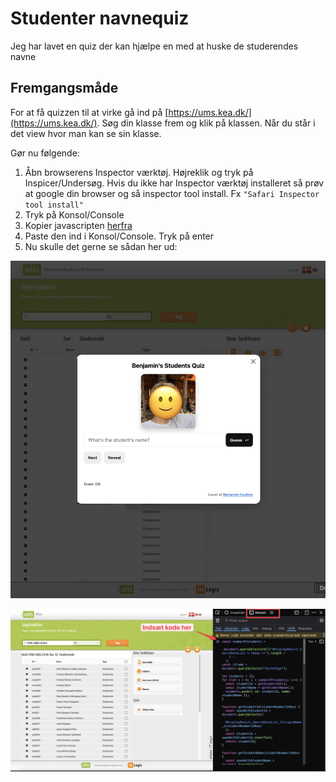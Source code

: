 # Studenter navnequiz

Jeg har lavet en quiz der kan hjælpe en med at huske de studerendes navne



## Fremgangsmåde

For at få quizzen til at virke gå ind på [https://ums.kea.dk/](https://ums.kea.dk/). Søg din klasse frem og klik på klassen. Når du står i det view hvor man kan se sin klasse. 

Gør nu følgende:

1. Åbn browserens Inspector værktøj. Højreklik og tryk på Inspicer/Undersøg. Hvis du ikke har Inspector værktøj installeret så prøv at google din browser og så inspector tool install. Fx `"Safari Inspector tool install"`
2. Tryk på Konsol/Console
3. Kopier javascripten [herfra](https://github.com/behu-kea/student-quiz/blob/main/student-quix.js)
4. Paste den ind i Konsol/Console. Tryk på enter
5. Nu skulle det gerne se sådan her ud:

![Studenter quizzen](assets/CleanShot-2025-09-16-at-08.26.54.png)

![UMS view med javascript i Console](assets/CleanShot-2024-09-03-at-10.35.40.png)
